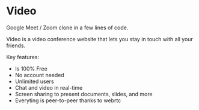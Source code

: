# Video

Google Meet / Zoom clone in a few lines of code.

Video is a video conference website that lets you stay in touch with all your friends.

Key features:
- Is 100% Free
- No account needed
- Unlimited users
- Chat and video in real-time
- Screen sharing to present documents, slides, and more
- Everyting is peer-to-peer thanks to webrtc